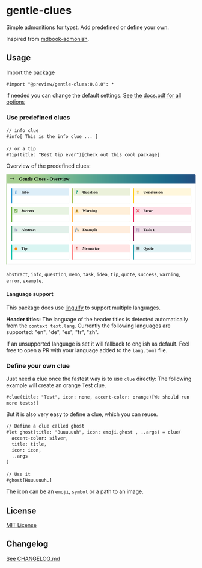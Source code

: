 # gentle-clues 

Simple admonitions for typst. Add predefined or define your own. 

Inspired from [mdbook-admonish](https://tommilligan.github.io/mdbook-admonish/).

## Usage

Import the package
```typst
#import "@preview/gentle-clues:0.8.0": *
```
if needed you can change the default settings.
[See the docs.pdf for all options](https://github.com/jomaway/typst-admonish/blob/main/docs.pdf)

### Use predefined clues

```typst
// info clue
#info[ This is the info clue ... ] 

// or a tip
#tip(title: "Best tip ever")[Check out this cool package]
```

Overview of the predefined clues:

![Overview of the predefined clues](gc_overview.svg)

`abstract`, `info`, `question`, `memo`, `task`, `idea`, `tip`, `quote`, `success`, `warning`, `error`, `example`.

#### Language support

This package does use [linguify](https://github.com/jomaway/typst-linguify) to support multiple languages.

**Header titles:**
The language of the header titles is detected automatically from the `context text.lang`.
Currently the following languages are supported: "en", "de", "es", "fr", "zh". 

If an unsupported language is set it will fallback to english as default.
Feel free to open a PR with your language added to the `lang.toml` file.

### Define your own clue

Just need a clue once the fastest way is to use `clue` directly:
The following example will create an orange Test clue.
```typst
#clue(title: "Test", icon: none, accent-color: orange)[We should run more tests!]
```

But it is also very easy to define a clue, which you can reuse.

```typst 
// Define a clue called ghost
#let ghost(title: "Buuuuuuh", icon: emoji.ghost , ..args) = clue(
  accent-color: silver,
  title: title,
  icon: icon,
  ..args
)

// Use it
#ghost[Huuuuuuh.]
```

The icon can be an `emoji`, `symbol` or a path to an image.

## License 

[MIT License](LICENSE)

## Changelog

[See CHANGELOG.md](CHANGELOG.md)
